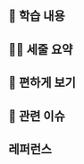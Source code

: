 <!-- 반드시 학습 분야 라벨과 리뷰어를 등록해주세요! -->

## 📄 학습 내용
<!-- 학습 내용의 목차를 적어주세요. -->

## 🙋🏻 세줄 요약
<!-- 리뷰어와 미래의 나를 위해 핵심 내용을 세줄 요약해주세요. -->

## 👀 편하게 보기
<!-- 편하게 볼 수 있게 md 파일의 주소를 남겨주세요. -->

## 📎 관련 이슈
<!-- merge 시 close할 issue 번호를 입력해주세요. -->
<!-- closed #번호 --> 

## 레퍼런스
<!-- 작업 시 참고했던 문건의 URL을 남겨주세요 -->